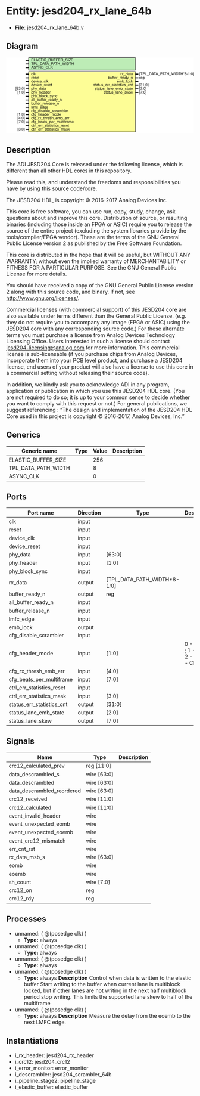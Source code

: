 # Entity: jesd204_rx_lane_64b

- **File**: jesd204_rx_lane_64b.v
## Diagram

![Diagram](jesd204_rx_lane_64b.svg "Diagram")
## Description


 The ADI JESD204 Core is released under the following license, which is
 different than all other HDL cores in this repository.

 Please read this, and understand the freedoms and responsibilities you have
 by using this source code/core.

 The JESD204 HDL, is copyright © 2016-2017 Analog Devices Inc.

 This core is free software, you can use run, copy, study, change, ask
 questions about and improve this core. Distribution of source, or resulting
 binaries (including those inside an FPGA or ASIC) require you to release the
 source of the entire project (excluding the system libraries provide by the
 tools/compiler/FPGA vendor). These are the terms of the GNU General Public
 License version 2 as published by the Free Software Foundation.

 This core  is distributed in the hope that it will be useful, but WITHOUT ANY
 WARRANTY; without even the implied warranty of MERCHANTABILITY or FITNESS FOR
 A PARTICULAR PURPOSE. See the GNU General Public License for more details.

 You should have received a copy of the GNU General Public License version 2
 along with this source code, and binary.  If not, see
 <http://www.gnu.org/licenses/>.

 Commercial licenses (with commercial support) of this JESD204 core are also
 available under terms different than the General Public License. (e.g. they
 do not require you to accompany any image (FPGA or ASIC) using the JESD204
 core with any corresponding source code.) For these alternate terms you must
 purchase a license from Analog Devices Technology Licensing Office. Users
 interested in such a license should contact jesd204-licensing@analog.com for
 more information. This commercial license is sub-licensable (if you purchase
 chips from Analog Devices, incorporate them into your PCB level product, and
 purchase a JESD204 license, end users of your product will also have a
 license to use this core in a commercial setting without releasing their
 source code).

 In addition, we kindly ask you to acknowledge ADI in any program, application
 or publication in which you use this JESD204 HDL core. (You are not required
 to do so; it is up to your common sense to decide whether you want to comply
 with this request or not.) For general publications, we suggest referencing :
 “The design and implementation of the JESD204 HDL Core used in this project
 is copyright © 2016-2017, Analog Devices, Inc.”


## Generics

| Generic name        | Type | Value | Description |
| ------------------- | ---- | ----- | ----------- |
| ELASTIC_BUFFER_SIZE |      | 256   |             |
| TPL_DATA_PATH_WIDTH |      | 8     |             |
| ASYNC_CLK           |      | 0     |             |
## Ports

| Port name                 | Direction | Type                        | Description                            |
| ------------------------- | --------- | --------------------------- | -------------------------------------- |
| clk                       | input     |                             |                                        |
| reset                     | input     |                             |                                        |
| device_clk                | input     |                             |                                        |
| device_reset              | input     |                             |                                        |
| phy_data                  | input     | [63:0]                      |                                        |
| phy_header                | input     | [1:0]                       |                                        |
| phy_block_sync            | input     |                             |                                        |
| rx_data                   | output    | [TPL_DATA_PATH_WIDTH*8-1:0] |                                        |
| buffer_ready_n            | output    | reg                         |                                        |
| all_buffer_ready_n        | input     |                             |                                        |
| buffer_release_n          | input     |                             |                                        |
| lmfc_edge                 | input     |                             |                                        |
| emb_lock                  | output    |                             |                                        |
| cfg_disable_scrambler     | input     |                             |                                        |
| cfg_header_mode           | input     | [1:0]                       | 0 - CRC12 ; 1 - CRC3; 2 - FEC; 3 - CMD |
| cfg_rx_thresh_emb_err     | input     | [4:0]                       |                                        |
| cfg_beats_per_multiframe  | input     | [7:0]                       |                                        |
| ctrl_err_statistics_reset | input     |                             |                                        |
| ctrl_err_statistics_mask  | input     | [3:0]                       |                                        |
| status_err_statistics_cnt | output    | [31:0]                      |                                        |
| status_lane_emb_state     | output    | [2:0]                       |                                        |
| status_lane_skew          | output    | [7:0]                       |                                        |
## Signals

| Name                       | Type        | Description |
| -------------------------- | ----------- | ----------- |
| crc12_calculated_prev      | reg [11:0]  |             |
| data_descrambled_s         | wire [63:0] |             |
| data_descrambled           | wire [63:0] |             |
| data_descrambled_reordered | wire [63:0] |             |
| crc12_received             | wire [11:0] |             |
| crc12_calculated           | wire [11:0] |             |
| event_invalid_header       | wire        |             |
| event_unexpected_eomb      | wire        |             |
| event_unexpected_eoemb     | wire        |             |
| event_crc12_mismatch       | wire        |             |
| err_cnt_rst                | wire        |             |
| rx_data_msb_s              | wire [63:0] |             |
| eomb                       | wire        |             |
| eoemb                      | wire        |             |
| sh_count                   | wire [7:0]  |             |
| crc12_on                   | reg         |             |
| crc12_rdy                  | reg         |             |
## Processes
- unnamed: ( @(posedge clk) )
  - **Type:** always
- unnamed: ( @(posedge clk) )
  - **Type:** always
- unnamed: ( @(posedge clk) )
  - **Type:** always
- unnamed: ( @(posedge clk) )
  - **Type:** always
**Description**
 Control when data is written to the elastic buffer  Start writing to the buffer when current lane is multiblock locked, but if  other lanes are not writing in the next half multiblock period stop  writing.  This limits the supported lane skew to half of the multiframe 
- unnamed: ( @(posedge clk) )
  - **Type:** always
**Description**
 Measure the delay from the eoemb to the next LMFC edge. 
## Instantiations

- i_rx_header: jesd204_rx_header
- i_crc12: jesd204_crc12
- i_error_monitor: error_monitor
- i_descrambler: jesd204_scrambler_64b
- i_pipeline_stage2: pipeline_stage
- i_elastic_buffer: elastic_buffer
